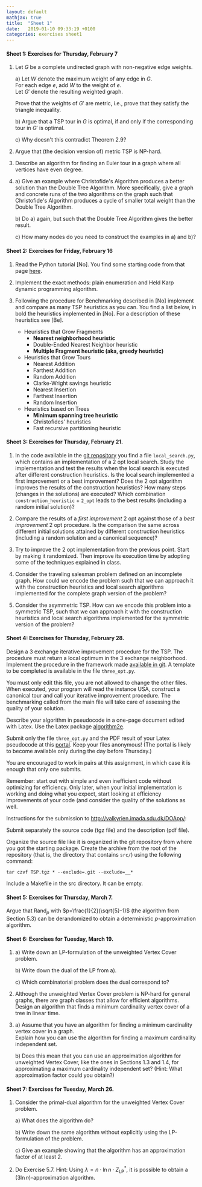 ```yaml
---
layout: default
mathjax: true
title:  "Sheet 1"
date:   2019-01-10 09:33:19 +0100
categories: exercises sheet1
---
```


#### Sheet 1: Exercises for Thursday, February 7

1.  Let $G$ be a complete undirected graph with non-negative edge
    weights.

    a) Let $W$ denote the maximum weight of any edge in $G$.  
       For each edge $e$, add $W$ to the weight of $e$.  
       Let $G'$ denote the resulting weighted graph.

       Prove that the weights of $G'$ are metric, i.e., prove that
       they satisfy the triangle inequality.

    b) Argue that a TSP tour in $G$ is optimal, if and only if the
       corresponding tour in $G'$ is optimal.

    c) Why doesn't this contradict Theorem 2.9?

2. Argue that (the decision version of) metric TSP is NP-hard.

2. Describe an algorithm for finding an Euler tour in a graph where
   all vertices have even degree.

3. a) Give an example where Christofide's Algorithm produces a better
      solution than the Double Tree Algorithm.
      More specifically, give a graph and concrete runs of the two
      algorithms on the graph such that Christofide's Algorithm
      produces a cycle of smaller total weight than the Double Tree
      Algorithm.

   b) Do a) again, but such that the Double Tree Algorithm gives the
      better result.
      
   c) How many nodes do you need to construct the examples in a) and
      b)?
	  
	  

#### Sheet 2: <a name="sheet2"></a> Exercises for Friday, February 16
   
   
1. Read the Python tutorial [No]. You find some starting code from that
   page [here](https://github.com/DM865/TSP).

2. Implement the exact methods: plain enumeration and Held Karp dynamic
   programming algorithm.

3. Following the procedure for Benchmarking described in [No] implement
   and compare as many TSP heuristics as you can. You find a list below,
   in bold the heuristics implemented in [No]. For a description of
   these heuristics see [Be].

   - Heuristics that Grow Fragments
	 + **Nearest neighborhood heuristic**
	 + Double-Ended Nearest Neighbor heuristic
	 + **Multiple Fragment heuristic (aka, greedy heuristic)**
   - Heuristics that Grow Tours
	 + Nearest Addition
	 + Farthest Addition
	 + Random Addition
	 + Clarke-Wright savings heuristic
	 + Nearest Insertion
	 + Farthest Insertion
	 + Random Insertion
   - Heuristics based on Trees
	 + **Minimum spanning tree heuristic**
	 + Christofides' heuristics
	 + Fast recursive partitioning heuristic





#### Sheet 3: <a name="sheet3"></a> Exercises for Thursday, February 21.

<!--
1. In a 3-opt local search algorithm for the TSP how many possible ways
   are there to add three new edges once three edges have been removed
   in order to re-obtain an Hamiltonian tour? Justify your answer.
-->


1. In the code available in the
   [git repository](https://github.com/DM865/TSP) you find a file
   `local_search.py`, which contains an implementation of a 2 opt local
   search. Study the implementation and test the results when the local
   search is executed after different construction heuristics. Is the
   local search implemented a first improvement or a best improvement?
   Does the 2 opt algorithm improves the results of the construction
   heuristics?  How many steps (changes in the solutions) are executed?
   Which combination `construction_heuristic` + `2_opt` leads to the
   best results (including a random initial solution)?
   
2. Compare the results of a *first improvement* 2 opt against those of a
   *best improvement* 2 opt procedure. Is the comparison the same across
   different initial solutions attained by different construction
   heuristics (including a random solution and a canonical sequence)?
   
3. Try to improve the 2 opt implementation from the previous
   point. Start by making it randomized. Then improve its execution time
   by adopting some of the techniques explained in class.

4. Consider the traveling salesman problem defined on an incomplete
   graph. How could we encode the problem such that we can approach it
   with the construction heuristics and local search algorithms
   implemented for the complete graph version of the problem?

5. Consider the asymmetric TSP. How can we encode this problem into a
   symmetric TSP, such that we can approach it with the construction
   heuristics and local search algorithms implemented for the symmetric
   version of the problem?




#### Sheet 4: <a name="sheet4"></a> Exercises for Thursday, February 28.

Design a 3 exchange iterative improvement procedure for the TSP.  The
procedure must return a local optimum in the 3 exchange neighborhood.
Implement the procedure in the framework made
[available in git](https://github.com/DM865/TSP).
A template to be completed is available in the file `three_opt.py`. 

You must only edit this file, you are not allowed to change the other
files.  When executed, your program will read the instance USA,
construct a canonical tour and call your iterative improvement
procedure. The benchmarking called from the main file will take care of
assessing the quality of your solution.

Describe your algorithm in pseudocode in a one-page document edited with
Latex. Use the Latex package
[algorithm2e](https://ctan.org/pkg/algorithm2e?lang=en).

Submit only the file `three_opt.py` and the PDF result of your Latex
pseudocode at this [portal](http://valkyrien.imada.sdu.dk/DOApp/). Keep your
files anonymous! (The portal is likely to become available only during
the day before Thursday.)

You are encouraged to work in pairs at this assignment, in which case it is
enough that only one submits.

Remember: start out with simple and even inefficient code without
optimizing for efficiency. Only later, when your initial implementation
is working and doing what you expect, start looking at efficiency
improvements of your code (and consider the quality of the solutions as
well.


Instructions for the submission to http://valkyrien.imada.sdu.dk/DOApp/:

Submit separately the source code (tgz file) and the description (pdf
file).

Organize the source file like it is organized in the git repository from
where you got the starting package. Create the archive from the root of
the repository (that is, the directory that contains `src/`) using the
following command:

```
tar czvf TSP.tgz * --exclude=.git --exclude=__*
```

Include a Makefile in the src directory. It can be empty.



#### Sheet 5: <a name="sheet5"></a> Exercises for Thursday, March 7.

Argue that $\text{Rand}_p$ with $p=\frac{1}{2}(\sqrt{5}-1)$ (the
algorithm from Section 5.3) can be 
derandomized to obtain a deterministic $p$-approximation algorithm.


#### Sheet 6: <a name="sheet6"></a> Exercises for Tuesday, March 19.

1. a) Write down an LP-formulation of the unweighted Vertex Cover problem.

   b) Write down the dual of the LP from a).

   c) Which combinatorial problem does the dual correspond to?

2. Although the unweighted Vertex Cover problem is NP-hard for general
   graphs, there are graph classes that allow for efficient algorithms.
   Design an algorithm that finds a minimum cardinality vertex cover of a
   tree in linear time. 

3. a) Assume that you have an algorithm for finding a minimum
      cardinality vertex cover in a graph.  
      Explain how you can use the algorithm for finding a maximum
      cardinality independent set. 

   b) Does this mean that you can use an approximation algorithm for
      unweighted Vertex Cover, like the ones in Sections 1.3 and 1.4,
      for approximating a maximum cardinality independent set?
      (Hint: What approximation factor could you obtain?)
      

#### Sheet 7: <a name="sheet7"></a> Exercises for Tuesday, March 26.

1. Consider the primal-dual algorithm for the unweighted Vertex Cover problem.

   a) What does the algorithm do?

   b) Write down the same algorithm without explicitly using the
      LP-formulation of the problem. 

   c) Give an example showing that the algorithm has an approximation
      factor of at least 2.


2. Do Exercise 5.7.
   Hint: Using $\lambda = n \cdot \ln n \cdot Z_{\text{LP}}^*$, it is
   possible to obtain a $(3 \ln n)$-approximation algorithm.